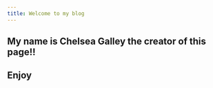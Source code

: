 ```yaml
---
title: Welcome to my blog
---
```

My name is Chelsea Galley the creator of this page!!
------
Enjoy
-----


